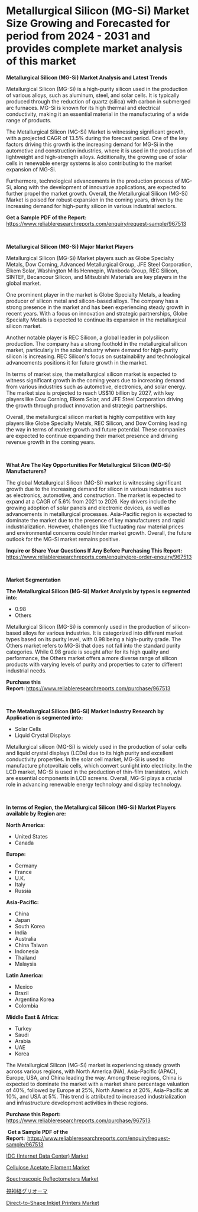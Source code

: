 <p><h1>Metallurgical Silicon (MG-Si) Market Size Growing and Forecasted for period from 2024 - 2031 and provides complete market analysis of this market</h1></p><p><strong>Metallurgical Silicon (MG-Si) Market Analysis and Latest Trends</strong></p>
<p><p>Metallurgical Silicon (MG-Si) is a high-purity silicon used in the production of various alloys, such as aluminum, steel, and solar cells. It is typically produced through the reduction of quartz (silica) with carbon in submerged arc furnaces. MG-Si is known for its high thermal and electrical conductivity, making it an essential material in the manufacturing of a wide range of products.</p><p>The Metallurgical Silicon (MG-Si) Market is witnessing significant growth, with a projected CAGR of 13.5% during the forecast period. One of the key factors driving this growth is the increasing demand for MG-Si in the automotive and construction industries, where it is used in the production of lightweight and high-strength alloys. Additionally, the growing use of solar cells in renewable energy systems is also contributing to the market expansion of MG-Si.</p><p>Furthermore, technological advancements in the production process of MG-Si, along with the development of innovative applications, are expected to further propel the market growth. Overall, the Metallurgical Silicon (MG-Si) Market is poised for robust expansion in the coming years, driven by the increasing demand for high-purity silicon in various industrial sectors.</p></p>
<p><strong>Get a Sample PDF of the Report:&nbsp;</strong> <a href="https://www.reliableresearchreports.com/enquiry/request-sample/967513">https://www.reliableresearchreports.com/enquiry/request-sample/967513</a></p>
<p>&nbsp;</p>
<p><strong>Metallurgical Silicon (MG-Si) Major Market Players</strong></p>
<p><p>Metallurgical Silicon (MG-Si) Market players such as Globe Specialty Metals, Dow Corning, Advanced Metallurgical Group, JFE Steel Corporation, Elkem Solar, Washington Mills Hennepin, Wanboda Group, REC Silicon, SINTEF, Becancour Silicon, and Mitsubishi Materials are key players in the global market.</p><p>One prominent player in the market is Globe Specialty Metals, a leading producer of silicon metal and silicon-based alloys. The company has a strong presence in the market and has been experiencing steady growth in recent years. With a focus on innovation and strategic partnerships, Globe Specialty Metals is expected to continue its expansion in the metallurgical silicon market.</p><p>Another notable player is REC Silicon, a global leader in polysilicon production. The company has a strong foothold in the metallurgical silicon market, particularly in the solar industry where demand for high-purity silicon is increasing. REC Silicon's focus on sustainability and technological advancements positions it for future growth in the market.</p><p>In terms of market size, the metallurgical silicon market is expected to witness significant growth in the coming years due to increasing demand from various industries such as automotive, electronics, and solar energy. The market size is projected to reach US$10 billion by 2027, with key players like Dow Corning, Elkem Solar, and JFE Steel Corporation driving the growth through product innovation and strategic partnerships.</p><p>Overall, the metallurgical silicon market is highly competitive with key players like Globe Specialty Metals, REC Silicon, and Dow Corning leading the way in terms of market growth and future potential. These companies are expected to continue expanding their market presence and driving revenue growth in the coming years.</p></p>
<p>&nbsp;</p>
<p><strong>What Are The Key Opportunities For Metallurgical Silicon (MG-Si) Manufacturers?</strong></p>
<p><p>The global Metallurgical Silicon (MG-Si) market is witnessing significant growth due to the increasing demand for silicon in various industries such as electronics, automotive, and construction. The market is expected to expand at a CAGR of 5.6% from 2021 to 2026. Key drivers include the growing adoption of solar panels and electronic devices, as well as advancements in metallurgical processes. Asia-Pacific region is expected to dominate the market due to the presence of key manufacturers and rapid industrialization. However, challenges like fluctuating raw material prices and environmental concerns could hinder market growth. Overall, the future outlook for the MG-Si market remains positive.</p></p>
<p><strong>Inquire or Share Your Questions If Any Before Purchasing This Report:</strong> <a href="https://www.reliableresearchreports.com/enquiry/pre-order-enquiry/967513">https://www.reliableresearchreports.com/enquiry/pre-order-enquiry/967513</a></p>
<p>&nbsp;</p>
<p><strong>Market Segmentation</strong></p>
<p><strong>The Metallurgical Silicon (MG-Si) Market Analysis by types is segmented into:</strong></p>
<p><ul><li>0.98</li><li>Others</li></ul></p>
<p><p>Metallurgical Silicon (MG-Si) is commonly used in the production of silicon-based alloys for various industries. It is categorized into different market types based on its purity level, with 0.98 being a high-purity grade. The Others market refers to MG-Si that does not fall into the standard purity categories. While 0.98 grade is sought after for its high quality and performance, the Others market offers a more diverse range of silicon products with varying levels of purity and properties to cater to different industrial needs.</p></p>
<p><strong>Purchase this Report:&nbsp;</strong><a href="https://www.reliableresearchreports.com/purchase/967513">https://www.reliableresearchreports.com/purchase/967513</a></p>
<p>&nbsp;</p>
<p><strong>The Metallurgical Silicon (MG-Si) Market Industry Research by Application is segmented into:</strong></p>
<p><ul><li>Solar Cells</li><li>Liquid Crystal Displays</li></ul></p>
<p><p>Metallurgical silicon (MG-Si) is widely used in the production of solar cells and liquid crystal displays (LCDs) due to its high purity and excellent conductivity properties. In the solar cell market, MG-Si is used to manufacture photovoltaic cells, which convert sunlight into electricity. In the LCD market, MG-Si is used in the production of thin-film transistors, which are essential components in LCD screens. Overall, MG-Si plays a crucial role in advancing renewable energy technology and display technology.</p></p>
<p>&nbsp;</p>
<p><strong>In terms of Region, the Metallurgical Silicon (MG-Si) Market Players available by Region are:</strong></p>
<p>
    <p> <strong> North America: </strong>
        <ul>
            <li>United States</li>
            <li>Canada</li>
        </ul>
        </p> 
    <p> <strong> Europe: </strong>
        <ul>
            <li>Germany</li>
            <li>France</li>
            <li>U.K.</li>
            <li>Italy</li>
            <li>Russia</li>
        </ul>
        </p> 
    <p> <strong> Asia-Pacific: </strong>
        <ul>
            <li>China</li>
            <li>Japan</li>
            <li>South Korea</li>
            <li>India</li>
            <li>Australia</li>
            <li>China Taiwan</li>
            <li>Indonesia</li>
            <li>Thailand</li>
            <li>Malaysia</li>
        </ul>
        </p> 
    <p> <strong> Latin America: </strong>
        <ul>
            <li>Mexico</li>
            <li>Brazil</li>
            <li>Argentina Korea</li>
            <li>Colombia</li>
        </ul>
        </p> 
    <p> <strong> Middle East & Africa: </strong>
        <ul>
            <li>Turkey</li>
            <li>Saudi</li>
            <li>Arabia</li>
            <li>UAE</li>
            <li>Korea</li>
        </ul>
    </p>
    </p>
<p><p>The Metallurgical Silicon (MG-Si) market is experiencing steady growth across various regions, with North America (NA), Asia-Pacific (APAC), Europe, USA, and China leading the way. Among these regions, China is expected to dominate the market with a market share percentage valuation of 40%, followed by Europe at 25%, North America at 20%, Asia-Pacific at 10%, and USA at 5%. This trend is attributed to increased industrialization and infrastructure development activities in these regions.</p></p>
<p><strong>Purchase this Report: </strong><a href="https://www.reliableresearchreports.com/purchase/967513">https://www.reliableresearchreports.com/purchase/967513</a></p>
<p>&nbsp;<strong>Get a Sample PDF of the Report:&nbsp;&nbsp;</strong><a href="https://www.reliableresearchreports.com/enquiry/request-sample/967513">https://www.reliableresearchreports.com/enquiry/request-sample/967513</a></p>
<p><strong></strong></p>
<p><p><a href="https://funky-papaya-cf4.notion.site/IDC-Internet-Data-Center-Market-Size-Share-Trends-Analysis-Report-By-Application-Regional-Outl-aceecf39126e442199b2160ba0c1149b">IDC (Internet Data Center) Market</a></p><p><a href="https://issuu.com/reportprime-2/docs/cellulose-acetate-filament-market-size-2030.pptx">Cellulose Acetate Filament Market</a></p><p><a href="https://sore-arch-6db.notion.site/Spectroscopic-Reflectometers-Market-Research-Report-Provides-thorough-Industry-Overview-which-offer-e2f1af7c1bad41ceb0fa80fc22fe6dbb">Spectroscopic Reflectometers Market</a></p><p><a href="https://medium.com/@gladysalidde/%E8%A6%96%E7%A5%9E%E7%B5%8C%E3%82%B0%E3%83%AA%E3%82%AA%E3%83%BC%E3%83%9E%E5%B8%82%E5%A0%B4-2031%E5%B9%B4%E3%81%BE%E3%81%A7%E3%81%AE%E5%8B%95%E5%90%91-%E4%BA%88%E6%B8%AC-%E7%AB%B6%E4%BA%89%E5%88%86%E6%9E%90-61b7663b0f72">視神経グリオーマ</a></p><p><a href="https://github.com/lubmix/Market-Research-Report-List-1/blob/main/direct-to-shape-inkjet-printers-market.md">Direct-to-Shape Inkjet Printers Market</a></p></p>